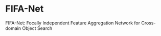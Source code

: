 # FIFA-Net
FIFA-Net: Focally Independent Feature Aggregation Network for Cross-domain Object Search

